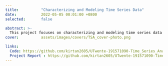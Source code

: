 ```yaml
---
title:          "Characterizing and Modeling Time Series Data"
date:           2022-05-05 00:01:00 +0800
selected:       false

abstract: >-
  This project focuses on characterizing and modeling time series data using ARMA models in R. It involves forecasting future values while evaluating model performance through ACF/PACF plots and residual analysis to ensure prediction accuracy and reliability.
cover:          assets/images/covers/TSA_cover-photo.png

links:
  Code: https://github.com/kirtan2605/UTwente-191571090-Time_Series_Analysis/tree/master
  Project Report : https://github.com/kirtan2605/UTwente-191571090-Time_Series_Analysis/raw/d92e59caa91ed58a0d0c7604f42c121f6b7d1c80/TSA_Assignment_s2935848.pdf
---
```

